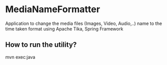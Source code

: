 # MediaNameFormatter
Application to change the media files (Images, Video, Audio,..) name to the time taken format using Apache Tika, Spring Framework


## How to run the utility? 

mvn exec:java

